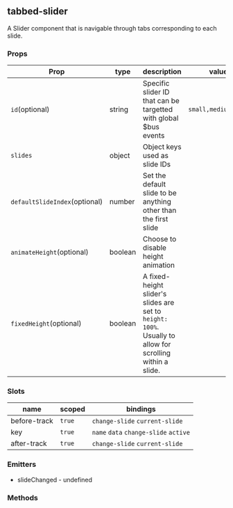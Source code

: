 ## tabbed-slider


A Slider component that is navigable through tabs corresponding to each slide.

### Props

| Prop | type | description | values |
| ---- | ---- | ----------- | ------ |
| `id`<span>(optional)</span> | string | Specific slider ID that can be targetted with global $bus events | `small,medium,large` |
| `slides` | object | Object keys used as slide IDs |  |
| `defaultSlideIndex`<span>(optional)</span> | number | Set the default slide to be anything other than the first slide |  |
| `animateHeight`<span>(optional)</span> | boolean | Choose to disable height animation |  |
| `fixedHeight`<span>(optional)</span> | boolean | A fixed-height slider's slides are set to `height: 100%`. Usually to allow for scrolling within a slide. |  |

### Slots

| name | scoped | bindings |
| ---- | ------ | -------- |
| before-track | `true` | `change-slide` `current-slide` |
| key | `true` | `name` `data` `change-slide` `active` |
| after-track | `true` | `change-slide` `current-slide` |

### Emitters


 - slideChanged - undefined

### Methods
